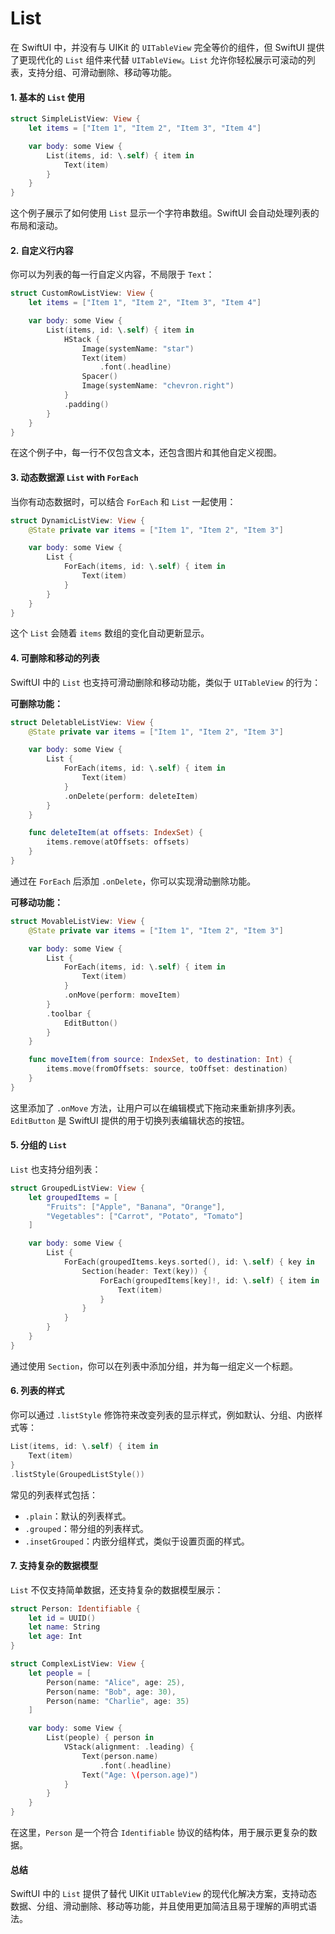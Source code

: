 # List

在 SwiftUI 中，并没有与 UIKit 的 `UITableView` 完全等价的组件，但 SwiftUI 提供了更现代化的 `List` 组件来代替 `UITableView`。`List` 允许你轻松展示可滚动的列表，支持分组、可滑动删除、移动等功能。

#### 1. 基本的 `List` 使用

```swift
struct SimpleListView: View {
    let items = ["Item 1", "Item 2", "Item 3", "Item 4"]

    var body: some View {
        List(items, id: \.self) { item in
            Text(item)
        }
    }
}
```

这个例子展示了如何使用 `List` 显示一个字符串数组。SwiftUI 会自动处理列表的布局和滚动。

#### 2. 自定义行内容

你可以为列表的每一行自定义内容，不局限于 `Text`：

```swift
struct CustomRowListView: View {
    let items = ["Item 1", "Item 2", "Item 3", "Item 4"]

    var body: some View {
        List(items, id: \.self) { item in
            HStack {
                Image(systemName: "star")
                Text(item)
                    .font(.headline)
                Spacer()
                Image(systemName: "chevron.right")
            }
            .padding()
        }
    }
}
```

在这个例子中，每一行不仅包含文本，还包含图片和其他自定义视图。

#### 3. 动态数据源 `List` with `ForEach`

当你有动态数据时，可以结合 `ForEach` 和 `List` 一起使用：

```swift
struct DynamicListView: View {
    @State private var items = ["Item 1", "Item 2", "Item 3"]

    var body: some View {
        List {
            ForEach(items, id: \.self) { item in
                Text(item)
            }
        }
    }
}
```

这个 `List` 会随着 `items` 数组的变化自动更新显示。

#### 4. 可删除和移动的列表

SwiftUI 中的 `List` 也支持可滑动删除和移动功能，类似于 `UITableView` 的行为：

**可删除功能：**

```swift
struct DeletableListView: View {
    @State private var items = ["Item 1", "Item 2", "Item 3"]

    var body: some View {
        List {
            ForEach(items, id: \.self) { item in
                Text(item)
            }
            .onDelete(perform: deleteItem)
        }
    }

    func deleteItem(at offsets: IndexSet) {
        items.remove(atOffsets: offsets)
    }
}
```

通过在 `ForEach` 后添加 `.onDelete`，你可以实现滑动删除功能。

**可移动功能：**

```swift
struct MovableListView: View {
    @State private var items = ["Item 1", "Item 2", "Item 3"]

    var body: some View {
        List {
            ForEach(items, id: \.self) { item in
                Text(item)
            }
            .onMove(perform: moveItem)
        }
        .toolbar {
            EditButton()
        }
    }

    func moveItem(from source: IndexSet, to destination: Int) {
        items.move(fromOffsets: source, toOffset: destination)
    }
}
```

这里添加了 `.onMove` 方法，让用户可以在编辑模式下拖动来重新排序列表。`EditButton` 是 SwiftUI 提供的用于切换列表编辑状态的按钮。

#### 5. 分组的 `List`

`List` 也支持分组列表：

```swift
struct GroupedListView: View {
    let groupedItems = [
        "Fruits": ["Apple", "Banana", "Orange"],
        "Vegetables": ["Carrot", "Potato", "Tomato"]
    ]

    var body: some View {
        List {
            ForEach(groupedItems.keys.sorted(), id: \.self) { key in
                Section(header: Text(key)) {
                    ForEach(groupedItems[key]!, id: \.self) { item in
                        Text(item)
                    }
                }
            }
        }
    }
}
```

通过使用 `Section`，你可以在列表中添加分组，并为每一组定义一个标题。

#### 6. 列表的样式

你可以通过 `.listStyle` 修饰符来改变列表的显示样式，例如默认、分组、内嵌样式等：

```swift
List(items, id: \.self) { item in
    Text(item)
}
.listStyle(GroupedListStyle())
```

常见的列表样式包括：

* `.plain`：默认的列表样式。
* `.grouped`：带分组的列表样式。
* `.insetGrouped`：内嵌分组样式，类似于设置页面的样式。

#### 7. 支持复杂的数据模型

`List` 不仅支持简单数据，还支持复杂的数据模型展示：

```swift
struct Person: Identifiable {
    let id = UUID()
    let name: String
    let age: Int
}

struct ComplexListView: View {
    let people = [
        Person(name: "Alice", age: 25),
        Person(name: "Bob", age: 30),
        Person(name: "Charlie", age: 35)
    ]

    var body: some View {
        List(people) { person in
            VStack(alignment: .leading) {
                Text(person.name)
                    .font(.headline)
                Text("Age: \(person.age)")
            }
        }
    }
}
```

在这里，`Person` 是一个符合 `Identifiable` 协议的结构体，用于展示更复杂的数据。

#### 总结

SwiftUI 中的 `List` 提供了替代 UIKit `UITableView` 的现代化解决方案，支持动态数据、分组、滑动删除、移动等功能，并且使用更加简洁且易于理解的声明式语法。
